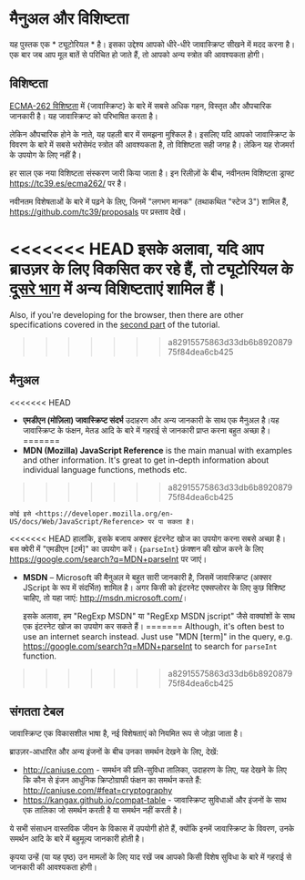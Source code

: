 
# मैनुअल और विशिष्टता

यह पुस्तक एक * ट्यूटोरियल * है। इसका उद्देश्य आपको धीरे-धीरे जावास्क्रिप्ट सीखने में मदद करना है। एक बार जब आप मूल बातें से परिचित हो जाते हैं, तो आपको अन्य स्त्रोत की आवश्यकता होगी।

## विशिष्टता

[ECMA-262 विशिष्टता](https://www.ecma-international.org/publications/standards/Ecma-262.htm) में {जावास्क्रिप्ट} के बारे में सबसे अधिक गहन, विस्तृत और औपचारिक जानकारी है। यह जावास्क्रिप्ट को परिभाषित करता है।

लेकिन औपचारिक होने के नाते, यह पहली बार में समझना मुश्किल है। इसलिए यदि आपको जावास्क्रिप्ट के विवरण के बारे में सबसे भरोसेमंद स्त्रोत की आवश्यकता है, तो विशिष्टता सही जगह है। लेकिन यह रोजमर्रा के उपयोग के लिए नहीं है।

हर साल एक नया विशिष्टता संस्करण जारी किया जाता है। इन रिलीज़ों के बीच, नवीनतम विशिष्टता ड्राफ्ट <https://tc39.es/ecma262/> पर है।

नवीनतम विशेषताओं के बारे में पढ़ने के लिए, जिनमें "लगभग मानक" (तथाकथित "स्टेज 3") शामिल हैं, <https://github.com/tc39/proposals> पर प्रस्ताव देखें।

<<<<<<< HEAD
इसके अलावा, यदि आप ब्राउज़र के लिए विकसित कर रहे हैं, तो ट्यूटोरियल के [दूसरे भाग](info:browser-environment) में अन्य विशिष्टताएं शामिल हैं।
=======
Also, if you're developing for the browser, then there are other specifications covered in the [second part](info:browser-environment) of the tutorial.
>>>>>>> a82915575863d33db6b892087975f84dea6cb425

## मैनुअल

<<<<<<< HEAD
- **एमडीएन (मोज़िला) जावास्क्रिप्ट संदर्भ** उदाहरण और अन्य जानकारी के साथ एक मैनुअल है।यह जावास्क्रिप्ट के फंक्षन, मेतड आदि के बारे में गहराई से जानकारी प्राप्त करना बहुत अच्छा है।
=======
- **MDN (Mozilla) JavaScript Reference** is the main manual with examples and other information. It's great to get in-depth information about individual language functions, methods etc.
>>>>>>> a82915575863d33db6b892087975f84dea6cb425

    कोई इसे <https://developer.mozilla.org/en-US/docs/Web/JavaScript/Reference> पर पा सकता है।

<<<<<<< HEAD
    हालांकि, इसके बजाय अक्सर इंटरनेट खोज का उपयोग करना सबसे अच्छा है। बस क्वेरी में "एमडीएन [टर्म]" का उपयोग करें। {`parseInt`} फ़ंक्शन की खोज करने के लिए <https://google.com/search?q=MDN+parseInt> पर जाएं।


- **MSDN** – Microsoft की मैनुअल मे बहुत सारी जानकारी है, जिसमें जावास्क्रिप्ट (अक्सर JScript के रूप में संदर्भित) शामिल है। अगर किसी को इंटरनेट एक्सप्लोरर के लिए कुछ विशिष्ट चाहिए, तो यहा जाएं: <http://msdn.microsoft.com/>।

    इसके अलावा, हम "RegExp MSDN" या "RegExp MSDN jscript" जैसे वाक्यांशों के साथ एक इंटरनेट खोज का उपयोग कर सकते हैं।
=======
Although, it's often best to use an internet search instead. Just use "MDN [term]" in the query, e.g. <https://google.com/search?q=MDN+parseInt> to search for `parseInt` function.
>>>>>>> a82915575863d33db6b892087975f84dea6cb425

## संगतता टेबल

जावास्क्रिप्ट एक विकासशील भाषा है, नई विशेषताएं को नियमित रूप से जोड़ा जाता है।

ब्राउज़र-आधारित और अन्य इंजनों के बीच उनका समर्थन देखने के लिए, देखें:

- <http://caniuse.com> - समर्थन की प्रति-सुविधा तालिका, उदाहरण के लिए, यह देखने के लिए कि कौन से इंजन आधुनिक क्रिप्टोग्राफी फंक्षन का समर्थन करते हैं: <http://caniuse.com/#feat=cryptography>
- <https://kangax.github.io/compat-table> - जावास्क्रिप्ट सुविधाओं और इंजनों के साथ एक तालिका जो समर्थन करती है या समर्थन नहीं करती है।

ये सभी संसाधन वास्तविक जीवन के विकास में उपयोगी होते हैं, क्योंकि इनमें जावास्क्रिप्ट के विवरण, उनके समर्थन आदि के बारे में बहुमूल्य जानकारी होती है।

कृपया उन्हें (या यह पृष्ठ) उन मामलों के लिए याद रखें जब आपको किसी विशेष सुविधा के बारे में गहराई से जानकारी की आवश्यकता होगी।
